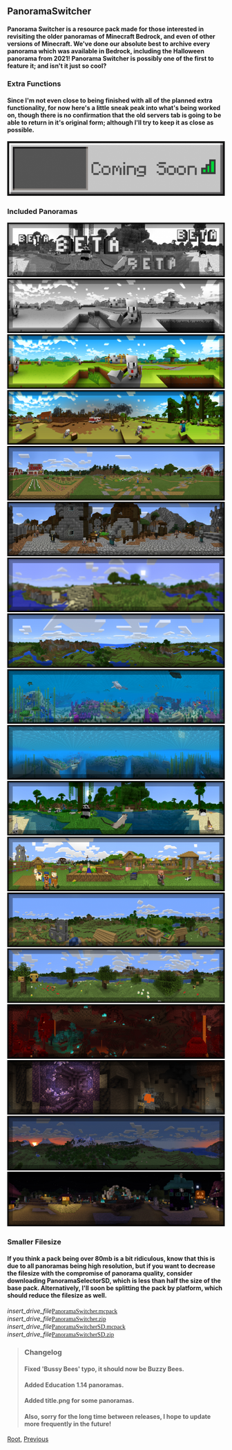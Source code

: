 ## PanoramaSwitcher
#### Panorama Switcher is a resource pack made for those interested in revisiting the older panoramas of Minecraft Bedrock, and even of other versions of Minecraft. We've done our absolute best to archive every panorama which was available in Bedrock, including the Halloween panorama from 2021! Panorama Switcher is possibly one of the first to feature it; and isn't it just so cool?
### Extra Functions
#### Since I'm not even close to being finished with all of the planned extra functionality, for now here's a little sneak peak into what's being worked on, though there is no confirmation that the old servers tab is going to be able to return in it's original form; although I'll try to keep it as close as possible.
![Image](./upload/panorama-switcher_2.png)
### Included Panoramas
![Image](./upload/panorama-switcher_3.png)
![Image](./upload/panorama-switcher_4.png)
![Image](./upload/panorama-switcher_5.png)
![Image](./upload/panorama-switcher_6.png)
![Image](./upload/panorama-switcher_7.png)
![Image](./upload/panorama-switcher_8.png)
![Image](./upload/panorama-switcher_9.png)
![Image](./upload/panorama-switcher_10.png)
![Image](./upload/panorama-switcher_11.png)
![Image](./upload/panorama-switcher_12.png)
![Image](./upload/panorama-switcher_13.png)
![Image](./upload/panorama-switcher_14.png)
![Image](./upload/panorama-switcher_15.png)
![Image](./upload/panorama-switcher_16.png)
![Image](./upload/panorama-switcher_17.png)
![Image](./upload/panorama-switcher_18.png)
![Image](./upload/panorama-switcher_19.png)
![Image](./upload/panorama-switcher_20.png)
### Smaller Filesize
#### If you think a pack being over 80mb is a bit ridiculous, know that this is due to all panoramas being high resolution, but if you want to decrease the filesize with the compromise of panorama quality, consider downloading PanoramaSelectorSD, which is less than half the size of the base pack. Alternatively, I'll soon be splitting the pack by platform, which should reduce the filesize as well.

<div class="filedownload"><i class="material-icons">insert_drive_file</i><a href="https://github.com/Kee7702/Kee7702.github.io/releases/download/resbin/mcpedl.102.PanoramaSwitcher.mcpack" style="font-family: Mojangles">PanoramaSwitcher.mcpack</a></div>
<div class="filedownload"><i class="material-icons">insert_drive_file</i><a href="https://github.com/Kee7702/Kee7702.github.io/releases/download/resbin/mcpedl.102.PanoramaSwitcher.zip" style="font-family: Mojangles">PanoramaSwitcher.zip</a></div>
<div class="filedownload"><i class="material-icons">insert_drive_file</i><a href="https://github.com/Kee7702/Kee7702.github.io/releases/download/resbin/mcpedl.102.PanoramaSwitcherSD.mcpack" style="font-family: Mojangles">PanoramaSwitcherSD.mcpack</a></div>
<div class="filedownload"><i class="material-icons">insert_drive_file</i><a href="https://github.com/Kee7702/Kee7702.github.io/releases/download/resbin/mcpedl.102.PanoramaSwitcherSD.zip" style="font-family: Mojangles">PanoramaSwitcherSD.zip</a></div>


> ### Changelog
> #### Fixed 'Bussy Bees' typo, it should now be Buzzy Bees.
> #### Added Education 1.14 panoramas.
> #### Added title.png for some panoramas.
> #### Also, sorry for the long time between releases, I hope to update more frequently in the future!

[Root](/), [Previous](../)
<head><style>blockquote>h5 { line-height:0!important } </style></head>
